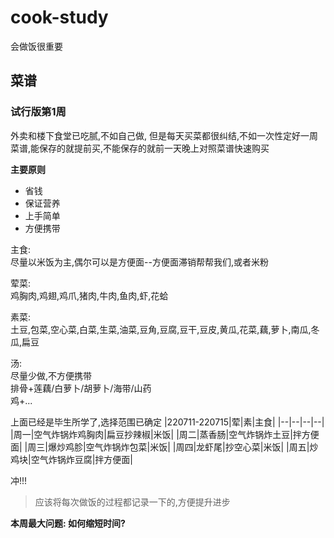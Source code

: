 # cook-study

会做饭很重要

## 菜谱



### 试行版第1周
外卖和楼下食堂已吃腻,不如自己做, 但是每天买菜都很纠结,不如一次性定好一周菜谱,能保存的就提前买,不能保存的就前一天晚上对照菜谱快速购买

**主要原则**
- 省钱
- 保证营养
- 上手简单
- 方便携带

主食:  
尽量以米饭为主,偶尔可以是方便面--方便面滞销帮帮我们,或者米粉

荤菜:  
鸡胸肉,鸡翅,鸡爪,猪肉,牛肉,鱼肉,虾,花蛤

素菜:  
土豆,包菜,空心菜,白菜,生菜,油菜,豆角,豆腐,豆干,豆皮,黄瓜,花菜,藕,萝卜,南瓜,冬瓜,扁豆

汤:  
尽量少做,不方便携带  
排骨+莲藕/白萝卜/胡萝卜/海带/山药  
鸡+...

上面已经是毕生所学了,选择范围已确定
|220711-220715|荤|素|主食|
|--|--|--|--|
|周一|空气炸锅炸鸡胸肉|扁豆抄辣椒|米饭|
|周二|蒸香肠|空气炸锅炸土豆|拌方便面|
|周三|爆炒鸡胗|空气炸锅炸包菜|米饭|
|周四|龙虾尾|抄空心菜|米饭|
|周五|炒鸡块|空气炸锅炸豆腐|拌方便面|



冲!!!

>应该将每次做饭的过程都记录一下的,方便提升进步

**本周最大问题: 如何缩短时间?**